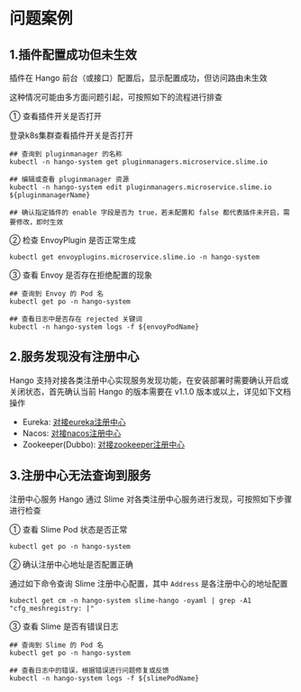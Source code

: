 # 问题案例

## 1.插件配置成功但未生效

插件在 Hango 前台（或接口）配置后，显示配置成功，但访问路由未生效

这种情况可能由多方面问题引起，可按照如下的流程进行排查

① 查看插件开关是否打开

登录k8s集群查看插件开关是否打开

```shell
## 查询到 pluginmanager 的名称
kubectl -n hango-system get pluginmanagers.microservice.slime.io

## 编辑或查看 pluginmanager 资源
kubectl -n hango-system edit pluginmanagers.microservice.slime.io ${pluginmanagerName}

## 确认指定插件的 enable 字段是否为 true，若未配置和 false 都代表插件未开启，需要修改，即时生效
```

② 检查 EnvoyPlugin 是否正常生成

```shell
kubectl get envoyplugins.microservice.slime.io -n hango-system
```

③ 查看 Envoy 是否存在拒绝配置的现象

```shell
## 查询到 Envoy 的 Pod 名
kubectl get po -n hango-system

## 查看日志中是否存在 rejected 关键词
kubectl -n hango-system logs -f ${envoyPodName}
```

## 2.服务发现没有注册中心

Hango 支持对接各类注册中心实现服务发现功能，在安装部署时需要确认开启或关闭状态，首先确认当前 Hango 的版本需要在 v1.1.0 版本或以上，详见如下文档操作

- Eureka: [对接eureka注册中心](../../user-guide/best-practices/service-route/eureka.md)
- Nacos: [对接nacos注册中心](../../user-guide/best-practices/service-route/nacos.md)
- Zookeeper(Dubbo): [对接zookeeper注册中心](../../user-guide/best-practices/service-route/dubbo-bridge.md)

## 3.注册中心无法查询到服务

注册中心服务 Hango 通过 Slime 对各类注册中心服务进行发现，可按照如下步骤进行检查

① 查看 Slime Pod 状态是否正常

```shell
kubectl get po -n hango-system
```

② 确认注册中心地址是否配置正确

通过如下命令查询 Slime 注册中心配置，其中 `Address` 是各注册中心的地址配置

```shell
kubectl get cm -n hango-system slime-hango -oyaml | grep -A1 "cfg_meshregistry: |"
```

③ 查看 Slime 是否有错误日志

```shell
## 查询到 Slime 的 Pod 名
kubectl get po -n hango-system

## 查看日志中的错误，根据错误进行问题修复或反馈
kubectl -n hango-system logs -f ${slimePodName}
```